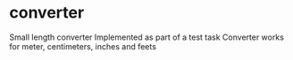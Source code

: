 # converter
Small length converter
Implemented as part of a test task
Converter works for meter, centimeters, inches and feets
